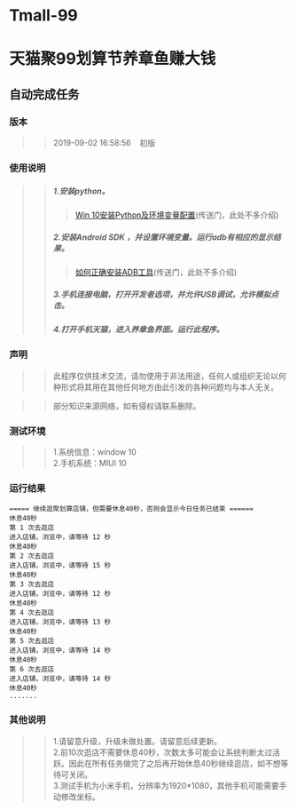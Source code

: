 # Tmall-99
# 天猫聚99划算节养章鱼赚大钱
## 自动完成任务

### 版本
>>2019-09-02&nbsp;16:58:56 &nbsp;&nbsp; 初版
### 使用说明
>>##### 1.安装python。
>>>[Win 10安装Python及环境变量配置](https://www.cnblogs.com/shizhijie/p/7768778.html)(传送门，此处不多介绍)
>>##### 2.安装Android&nbsp;SDK ，并设置环境变量。运行adb有相应的显示结果。
>>>[如何正确安装ADB工具](https://jingyan.baidu.com/article/22fe7cedf67e353002617f25.html)(传送门，此处不多介绍)
>>##### 3.手机连接电脑，打开开发者选项，并允许USB调试，允许模拟点击。
>>##### 4.打开手机天猫，进入养章鱼界面。运行此程序。
### 声明
>>此程序仅供技术交流，请勿使用于非法用途，任何人或组织无论以何种形式将其用在其他任何地方由此引发的各种问题均与本人无关。<br>

>>部分知识来源网络，如有侵权请联系删除。
### 测试环境
>>1.系统信息：window&nbsp;10<br>
>>2.手机系统：MIUI&nbsp;10
### 运行结果
```
===== 继续逛聚划算店铺，但需要休息40秒，否则会显示今日任务已结束 ======
休息40秒
第 1 次去逛店
进入店铺，浏览中，请等待 12 秒
休息40秒
第 2 次去逛店
进入店铺，浏览中，请等待 15 秒
休息40秒
第 3 次去逛店
进入店铺，浏览中，请等待 12 秒
休息40秒
第 4 次去逛店
进入店铺，浏览中，请等待 13 秒
休息40秒
第 5 次去逛店
进入店铺，浏览中，请等待 14 秒
休息40秒
第 6 次去逛店
进入店铺，浏览中，请等待 14 秒
休息40秒
.......

```
### 其他说明
>>1.请留意升级，升级未做处置。请留意后续更新。<br>
>>2.前10次逛店不需要休息40秒，次数太多可能会让系统判断太过活跃。因此在所有任务做完了之后再开始休息40秒继续逛店，如不想等待可关闭。<br>
>>3.测试手机为小米手机，分辨率为1920*1080，其他手机可能需要手动修改坐标。
